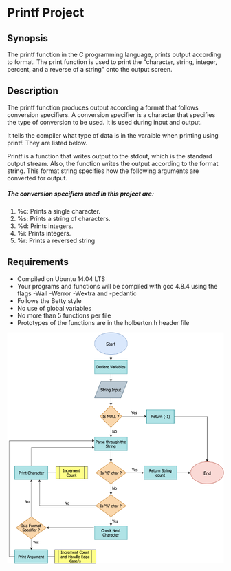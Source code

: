 # Printf Project
## Synopsis
The printf function in the C programming language, prints output according to format. 
The print function is used to print the "character, string, integer, percent, and a reverse of a string" onto the output screen. 
## Description
 The printf function produces output according a format that follows conversion specifiers. A conversion specifier is a character that specifies the type of conversion to be used. It is used during input and output. 

It tells the compiler what type of data is in the varaible when printing using printf. They are listed below. 

Printf is a function that writes output to the stdout, which is the standard output stream. Also, the function writes the output according to the format string. This format string specifies how the following arguments are converted for output.

##### The conversion specifiers used in this project are:
1. %c: Prints a single character.
2. %s: Prints a string of characters.
3. %d: Prints integers.
4. %i: Prints integers.
5. %r: Prints a reversed string

## Requirements

- Compiled on Ubuntu 14.04 LTS
- Your programs and functions will be compiled with gcc 4.8.4 using the flags -Wall -Werror -Wextra and -pedantic
- Follows the Betty style
- No use of global variables
- No more than 5 functions per file
- Prototypes of the functions are in the holberton.h header file

![Flowchart](https://github.com/ecaoili24/printf/blob/master/Printf%20(1).png)
